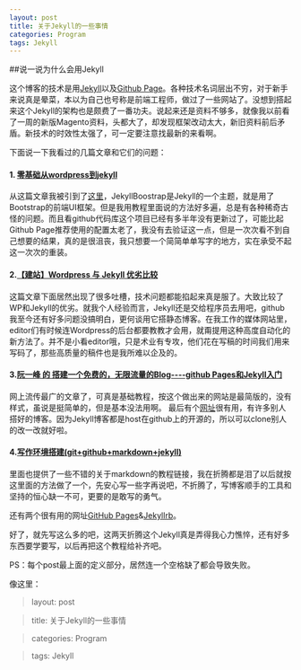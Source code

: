 ```yaml
---
layout: post
title: 关于Jekyll的一些事情
categories: Program
tags: Jekyll
---
```


##说一说为什么会用Jekyll

这个博客的技术是用[Jekyll](https://github.com/mojombo/jekyll)以及[Github Page](http://pages.github.com)。各种技术名词层出不穷，对于新手来说真是晕菜，本以为自己也号称是前端工程师，做过了一些网站了。没想到搭起来这个Jekyll的架构也是颇费了一番功夫。说起来还是资料不够多，就像我以前看了一周的新版Magento资料，头都大了，却发现框架改动太大，新旧资料前后矛盾。新技术的时效性太强了，可一定要注意找最新的来看啊。

下面说一下我看过的几篇文章和它们的问题：
#### 1. [零基础从wordpress到jekyll](http://www.daijiang.name/cn/2013/12/27/wordpress-to-jekyll/)
从这篇文章我被引到了[这里](http://jekyllbootstrap.com/lessons/jekyll-introduction.html)，JekyllBoostrap是Jekyll的一个主题，就是用了Bootstrap的前端UI框架。但是我用教程里面说的方法好多遍，总是有各种稀奇古怪的问题。而且看github代码库这个项目已经有多半年没有更新过了，可能比起Github Page推荐使用的配置太老了，我没有去验证这一点，但是一次次看不到自己想要的结果，真的是很沮丧，我只想要一个简简单单写字的地方，实在承受不起这一次次的重装。

#### 2.[【建站】Wordpress 与 Jekyll 优劣比较](http://cn.derekyang.us/wordpress-jekyll/)
这篇文章下面居然出现了很多吐槽，技术问题都能掐起来真是服了。大致比较了WP和Jekyll的优劣。就我个人经验而言，Jekyll还是交给程序员去用吧，github我至今还有好多问题没搞明白，更何谈用它搭静态博客。在我工作的媒体网站里，editor们有时候连Wordpress的后台都要教教才会用，就甭提用这种高度自动化的新方法了。并不是小看editor哦，只是术业有专攻，他们花在写稿的时间我们用来写码了，那些高质量的稿件也是我所难以企及的。

#### 3.[阮一峰 的 搭建一个免费的，无限流量的Blog----github Pages和Jekyll入门](http://www.ruanyifeng.com/blog/2012/08/blogging_with_jekyll.html)
网上流传最广的文章了，可真是基础教程，按这个做出来的网站是最简版的，没有样式，虽说是挺简单的，但是基本没法用啊。
最后有个[网址](https://github.com/mojombo/jekyll/wiki/Sites)很有用，有许多别人搭好的博客。因为Jekyll博客都是host在github上的开源的，所以可以clone别人的改一改就好啦。

#### 4.[写作环境搭建(git+github+markdown+jekyll)](https://site.douban.com/196781/widget/notes/12161495/note/264946576/)
里面也提供了一些不错的关于markdown的教程链接，我在折腾都是泪了以后就按这里面的方法做了一个，先安心写一些字再说吧，不折腾了，写博客顺手的工具和坚持的恒心缺一不可，更要的是敢写的勇气。

还有两个很有用的网址[GitHub Pages](https://pages.github.com/)&[Jekyllrb](https://jekyllrb.com/)。

好了，就先写这么多的吧，这两天折腾这个Jekyll真是弄得我心力憔悴，还有好多东西要学要写，以后再把这个教程给补齐吧。


PS：每个post最上面的定义部分，居然连一个空格缺了都会导致失败。

像这里：

> layout: post

> title: 关于Jekyll的一些事情

> categories: Program

> tags: Jekyll